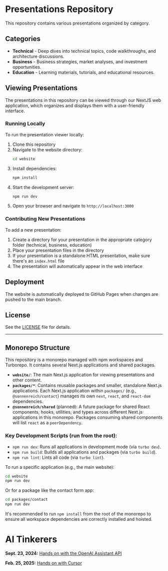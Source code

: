 # Presentations Repository

This repository contains various presentations organized by category.

## Categories

- **Technical** - Deep dives into technical topics, code walkthroughs, and architecture discussions.
- **Business** - Business strategies, market analyses, and investment opportunities.
- **Education** - Learning materials, tutorials, and educational resources.

## Viewing Presentations

The presentations in this repository can be viewed through our NextJS web application, which organizes and displays them with a user-friendly interface.

### Running Locally

To run the presentation viewer locally:

1. Clone this repository
2. Navigate to the website directory:
   ```bash
   cd website
   ```
3. Install dependencies:
   ```bash
   npm install
   ```
4. Start the development server:
   ```bash
   npm run dev
   ```
5. Open your browser and navigate to `http://localhost:3000`

### Contributing New Presentations

To add a new presentation:

1. Create a directory for your presentation in the appropriate category folder (technical, business, education)
2. Place your presentation files in the directory
3. If your presentation is a standalone HTML presentation, make sure there's an `index.html` file
4. The presentation will automatically appear in the web interface

## Deployment

The website is automatically deployed to GitHub Pages when changes are pushed to the main branch.

## License

See the [LICENSE](LICENSE) file for details.

---

## Monorepo Structure

This repository is a monorepo managed with npm workspaces and Turborepo. It contains several Next.js applications and shared packages.

- **`website/`**: The main Next.js application for viewing presentations and other content.
- **`packages/*`**: Contains reusable packages and smaller, standalone Next.js applications. Each Next.js application within `packages/` (e.g., `@sonnenreich/contact`) manages its own `next`, `react`, and `react-dom` dependencies.
- **`@sonnenreich/shared`** (planned): A future package for shared React components, hooks, utilities, and types across different Next.js applications in this monorepo. Packages consuming shared components will list `react` as a `peerDependency`.

### Key Development Scripts (run from the root):

- `npm run dev`: Runs all applications in development mode (via `turbo dev`).
- `npm run build`: Builds all applications and packages (via `turbo build`).
- `npm run lint`: Lints all code (via `turbo lint`).

To run a specific application (e.g., the main website):

```bash
cd website
npm run dev
```

Or for a package like the contact form app:

```bash
cd packages/contact
npm run dev
```

It's recommended to run `npm install` from the root of the monorepo to ensure all workspace dependencies are correctly installed and hoisted.

# AI Tinkerers

**Sept. 23, 2024:** [Hands on with the OpenAI Assistant API](/presentations/ai-tinkerers/sept-24) 

**Feb. 25, 2025:** [Hands on with Cursor](/presentations/ai-tinkerers/feb-25/cursor) 
